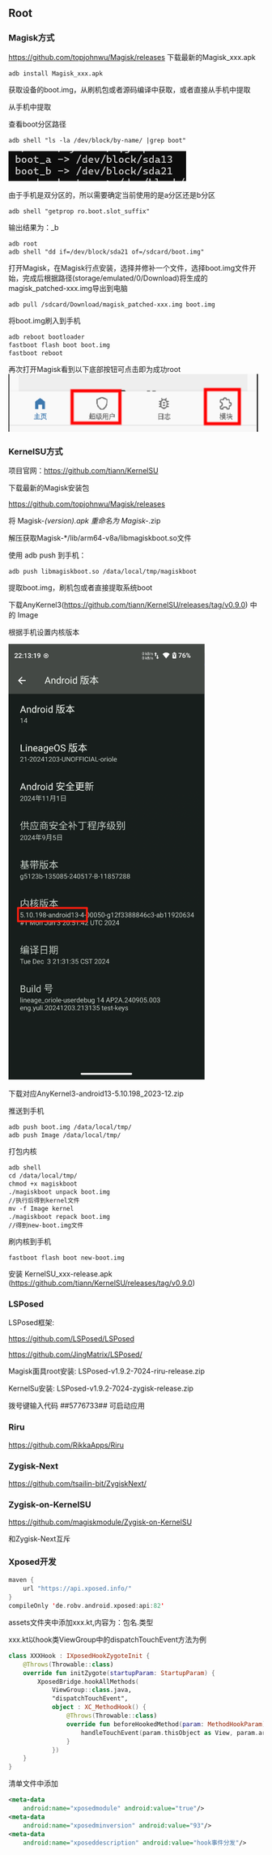 ## Root
### Magisk方式
https://github.com/topjohnwu/Magisk/releases
下载最新的Magisk_xxx.apk
```shell
adb install Magisk_xxx.apk
```
获取设备的boot.img，从刷机包或者源码编译中获取，或者直接从手机中提取

从手机中提取

查看boot分区路径
```shell
adb shell "ls -la /dev/block/by-name/ |grep boot"
```
![boot](../img/boot.png)

由于手机是双分区的，所以需要确定当前使用的是a分区还是b分区
```shell
adb shell "getprop ro.boot.slot_suffix"
```
输出结果为：_b
```shell
adb root
adb shell "dd if=/dev/block/sda21 of=/sdcard/boot.img"
```
打开Magisk，在Magisk行点安装，选择并修补一个文件，选择boot.img文件开始，完成后根据路径(storage/emulated/0/Download)将生成的magisk_patched-xxx.img导出到电脑
```shell
adb pull /sdcard/Download/magisk_patched-xxx.img boot.img
```
将boot.img刷入到手机
```shell
adb reboot bootloader
fastboot flash boot boot.img
fastboot reboot
```
再次打开Magisk看到以下底部按钮可点击即为成功root
![root_success](../img/root_success.png)
### KernelSU方式
项目官网：https://github.com/tiann/KernelSU

下载最新的Magisk安装包

https://github.com/topjohnwu/Magisk/releases

将 Magisk-*(version).apk 重命名为 Magisk-*.zip 

解压获取Magisk-*/lib/arm64-v8a/libmagiskboot.so文件

使用 adb push 到手机：
```shell
adb push libmagiskboot.so /data/local/tmp/magiskboot
```
提取boot.img，刷机包或者直接提取系统boot

下载AnyKernel3(https://github.com/tiann/KernelSU/releases/tag/v0.9.0) 中的 Image

根据手机设置内核版本

![kernelsu](../img/android/kernelsu.png)

下载对应AnyKernel3-android13-5.10.198_2023-12.zip 

推送到手机
```shell
adb push boot.img /data/local/tmp/
adb push Image /data/local/tmp/
```
打包内核
```shell
adb shell
cd /data/local/tmp/
chmod +x magiskboot
./magiskboot unpack boot.img
//执行后得到kernel文件
mv -f Image kernel
./magiskboot repack boot.img
//得到new-boot.img文件
```
刷内核到手机
```shell
fastboot flash boot new-boot.img
```
安装 KernelSU_xxx-release.apk (https://github.com/tiann/KernelSU/releases/tag/v0.9.0)

### LSPosed
LSPosed框架: 

https://github.com/LSPosed/LSPosed

https://github.com/JingMatrix/LSPosed/

Magisk面具root安装: LSPosed-v1.9.2-7024-riru-release.zip

KernelSu安装: LSPosed-v1.9.2-7024-zygisk-release.zip 

拨号键输入代码 *#*#5776733#*#* 可启动应用

### Riru
https://github.com/RikkaApps/Riru

### Zygisk-Next
https://github.com/tsailin-bit/ZygiskNext/

### Zygisk-on-KernelSU
https://github.com/magiskmodule/Zygisk-on-KernelSU

和Zygisk-Next互斥

### Xposed开发
```kts
maven {
    url "https://api.xposed.info/"
}
compileOnly 'de.robv.android.xposed:api:82'
```
assets文件夹中添加xxx.kt,内容为：包名.类型

xxx.kt以hook类ViewGroup中的dispatchTouchEvent方法为例
```kotlin
class XXXHook : IXposedHookZygoteInit {
    @Throws(Throwable::class)
    override fun initZygote(startupParam: StartupParam) {
        XposedBridge.hookAllMethods(
            ViewGroup::class.java,
            "dispatchTouchEvent",
            object : XC_MethodHook() {
                @Throws(Throwable::class)
                override fun beforeHookedMethod(param: MethodHookParam) {
                    handleTouchEvent(param.thisObject as View, param.args[0] as MotionEvent)
                }
            })
    }
}
```
清单文件中添加
```xml
<meta-data
    android:name="xposedmodule" android:value="true"/>
<meta-data
    android:name="xposedminversion" android:value="93"/>
<meta-data
    android:name="xposeddescription" android:value="hook事件分发"/>
```